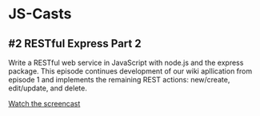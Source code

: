 JS-Casts
=====
\#2 RESTful Express Part 2
-----
Write a RESTful web service in JavaScript with node.js and the express package. This episode continues development of our wiki apllication from episode 1 and implements the remaining REST actions: new/create, edit/update, and delete.

[Watch the screencast](http://js-casts.com/episodes/restful-express-part-2)
